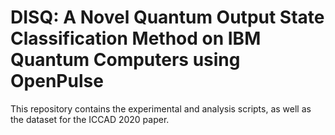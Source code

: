 # DISQ: A Novel Quantum Output State Classification Method on IBM Quantum Computers using OpenPulse

This repository contains the experimental and analysis scripts, as well as the dataset for the ICCAD 2020 paper.
